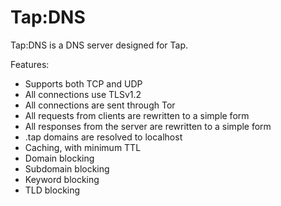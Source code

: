 # Tap:DNS #

Tap:DNS is a DNS server designed for Tap.

Features:
* Supports both TCP and UDP
* All connections use TLSv1.2
* All connections are sent through Tor
* All requests from clients are rewritten to a simple form
* All responses from the server are rewritten to a simple form
* .tap domains are resolved to localhost
* Caching, with minimum TTL
* Domain blocking
* Subdomain blocking
* Keyword blocking
* TLD blocking
